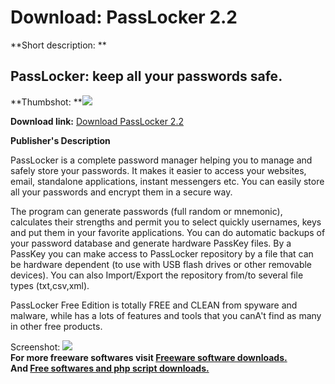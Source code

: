 # Download: PassLocker 2.2

**Short description: **

## PassLocker: keep all your passwords safe.

  
**Thumbshot: **![](http://www.freewarefiles.com/screenshot/passlockerplus_md.jpg)   
  
**Download link:** [Download PassLocker 2.2](http://freesoftwares.boysofts.com/PassLocker_program_30004.html)  
  

**Publisher's Description**  
  

PassLocker is a complete password manager helping you to manage and safely
store your passwords. It makes it easier to access your websites, email,
standalone applications, instant messengers etc. You can easily store all your
passwords and encrypt them in a secure way.

The program can generate passwords (full random or mnemonic), calculates their
strengths and permit you to select quickly usernames, keys and put them in
your favorite applications. You can do automatic backups of your password
database and generate hardware PassKey files. By a PassKey you can make access
to PassLocker repository by a file that can be hardware dependent (to use with
USB flash drives or other removable devices). You can also Import/Export the
repository from/to several file types (txt,csv,xml).

PassLocker Free Edition is totally FREE and CLEAN from spyware and malware,
while has a lots of features and tools that you canA't find as many in other
free products.

  
  
Screenshot: ![](http://www.freewarefiles.com/screenshot/passlockerplus.jpg)  
**For more freeware softwares visit [Freeware software downloads.](http://freesoftwares.boysofts.com/)**   
**And [Free softwares and php script downloads.](http://www.boysofts.com/)**

